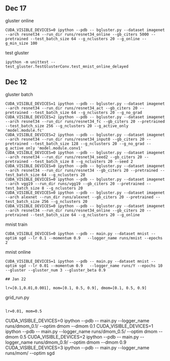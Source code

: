 ## Dec 17
gluster online
```
CUDA_VISIBLE_DEVICES=0 ipython --pdb -- bgluster.py --dataset imagenet --arch resnet34 --run_dir runs/resnet34_online --gb_citers 5000 --pretrained --test_batch_size 64 --g_nclusters 20 --g_online --g_min_size 100
```

test gluster
```
ipython -m unittest -- test_gluster.TestGlusterConv.test_mnist_online_delayed
```

## Dec 12
gluster batch
```
CUDA_VISIBLE_DEVICES=1 ipython --pdb -- bgluster.py --dataset imagenet --arch resnet34 --run_dir runs/resnet34_act --gb_citers 20 --pretrained --test_batch_size 64 --g_nclusters 20 --g_no_grad
CUDA_VISIBLE_DEVICES=2 ipython --pdb -- bgluster.py --dataset imagenet --arch resnet34 --run_dir runs/resnet34_fc --gb_citers 20 --pretrained --test_batch_size 256 --g_nclusters 20 --g_active_only 'model.module.fc'
CUDA_VISIBLE_DEVICES=2 ipython --pdb -- bgluster.py --dataset imagenet --arch resnet34 --run_dir runs/resnet34_input0 --gb_citers 20 --pretrained --test_batch_size 128 --g_nclusters 20 --g_no_grad --g_active_only 'model.module.conv1'
CUDA_VISIBLE_DEVICES=0 ipython --pdb -- bgluster.py --dataset imagenet --arch resnet34 --run_dir runs/resnet34_seed2 --gb_citers 20 --pretrained --test_batch_size 8 --g_nclusters 20 --seed 2
CUDA_VISIBLE_DEVICES=0 ipython --pdb -- bgluster.py --dataset imagenet --arch resnet34 --run_dir runs/resnet34 --gb_citers 20 --pretrained --test_batch_size 64 --g_nclusters 20
CUDA_VISIBLE_DEVICES=0 ipython --pdb -- bgluster.py --dataset imagenet --arch vgg19 --run_dir runs/vgg19 --gb_citers 20 --pretrained --test_batch_size 8 --g_nclusters 20
CUDA_VISIBLE_DEVICES=0 ipython --pdb -- bgluster.py --dataset imagenet --arch alexnet --run_dir runs/alexnet --gb_citers 20 --pretrained --test_batch_size 256 --g_nclusters 20
CUDA_VISIBLE_DEVICES=0 ipython --pdb -- bgluster.py --dataset imagenet --arch resnet34 --run_dir runs/resnet34_online --gb_citers 20 --pretrained --test_batch_size 64 --g_nclusters 20 --g_online
```

mnist train
```
CUDA_VISIBLE_DEVICES=0 ipython --pdb -- main.py --dataset mnist --optim sgd --lr 0.1 --momentum 0.9   --logger_name runs/mnist --epochs 2
```

mnist online
```
CUDA_VISIBLE_DEVICES=1 ipython --pdb -- main.py --dataset mnist --optim sgd --lr 0.01 --momentum 0.9   --logger_name runs/Y --epochs 10 --gluster --gluster_num 3 --gluster_beta 0.9

## Jan 22

lr=[0.1,0.01,0.001], mom=[0.1, 0.5, 0.9], dmom=[0.1, 0.5, 0.9]
```
grid_run.py
```

lr=0.01, mom=0.5

```
CUDA_VISIBLE_DEVICES=0 ipython --pdb -- main.py --logger_name runs/dmom_0.1/ --optim dmom --dmom 0.1
CUDA_VISIBLE_DEVICES=1 ipython --pdb -- main.py --logger_name runs/dmom_0.5/ --optim dmom --dmom 0.5
CUDA_VISIBLE_DEVICES=2 ipython --pdb -- main.py --logger_name runs/dmom_0.9/ --optim dmom --dmom 0.9
CUDA_VISIBLE_DEVICES=3 ipython --pdb -- main.py --logger_name runs/mom/ --optim sgd
```
